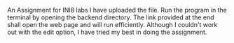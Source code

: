 An Assignment for INI8 labs
I have uploaded the file. Run the program in the terminal by opening the backend directory. The link provided at the end shall open the web page and will run efficiently.
Although I couldn't work out with the edit option, I have tried my best in doing the assignment.
